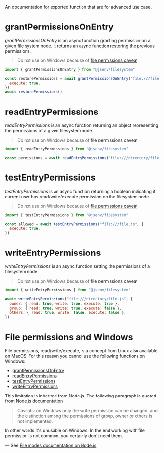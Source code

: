 An documentation for exported function that are for advanced use case.

# grantPermissionsOnEntry

_grantPermissionsOnEntry_ is an async function granting permission on a given file system node. It returns an async function restoring the previous permissions.

> Do not use on Windows because of [file permissions caveat](#file-permissions-and-windows)

```js
import { grantPermissionsOnEntry } from "@jsenv/filesystem"

const restorePermissions = await grantPermissionsOnEntry("file:///file.js", {
  execute: true,
})
await restorePermissions()
```

# readEntryPermissions

_readEntryPermissions_ is an async function returning an object representing the permissions of a given filesystem node.

> Do not use on Windows because of [file permissions caveat](#file-permissions-and-windows)

```js
import { readEntryPermissions } from "@jsenv/filesystem"

const permissions = await readEntryPermissions("file:///directory/file.js")
```

# testEntryPermissions

_testEntryPermissions_ is an async function returning a boolean indicating if current user has read/write/execute permission on the filesystem node.

> Do not use on Windows because of [file permissions caveat](#file-permissions-and-windows)

```js
import { testEntryPermissions } from "@jsenv/filesystem"

const allowed = await testEntryPermissions("file:///file.js", {
  execute: true,
})
```

# writeEntryPermissions

_writeEntryPermissions_ is an async function setting the permissions of a filesystem node.

> Do not use on Windows because of [file permissions caveat](#file-permissions-and-windows)

```js
import { writeEntryPermissions } from "@jsenv/filesystem"

await writeEntryPermissions("file:///directory/file.js", {
  owner: { read: true, write: true, execute: true },
  group: { read: true, write: true, execute: false },
  others: { read: true, write: false, execute: false },
})
```

# File permissions and Windows

File permissions, read/write/execute, is a concept from Linux also available on MacOS. For this reason you cannot use the following functions on Windows:

- [grantPermissionsOnEntry](#grantPermissionsOnEntry)
- [readEntryPermissions](#readEntryPermissions)
- [testEntryPermissions](#testEntryPermissions)
- [writeEntryPermissions](#writeEntryPermissions)

This limitation is inherited from Node.js. The following paragraph is quoted from Node.js documentation

> Caveats: on Windows only the write permission can be changed, and the distinction among the permissions of group, owner or others is not implemented.

In other words it's unusable on Windows. In the end working with file permission is not common, you certainly don't need them.

— See [File modes documentation on Node.js](https://nodejs.org/dist/latest-v15.x/docs/api/fs.html#fs_fs_chmodsync_path_mode)
